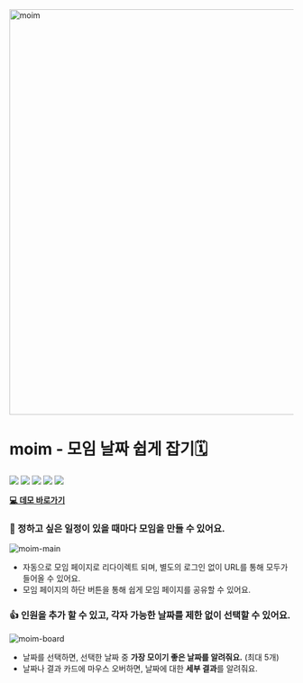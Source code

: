 <img width="720" alt="moim" src="https://github.com/jungmiin/moim/assets/58061756/fd48e900-16c7-46cb-8453-9a39476747be">

# moim - 모임 날짜 쉽게 잡기🗓️

<img src="https://img.shields.io/badge/typescript-3178C6?style=for-the-badge&logo=typescript&logoColor=white"/> <img src="https://img.shields.io/badge/next.js-000000?style=for-the-badge&logo=nextdotjs&logoColor=white"/> <img src="https://img.shields.io/badge/emotion-DB7093?style=for-the-badge&logo=styledcomponents&logoColor=white"/> <img src="https://img.shields.io/badge/three.js-000000?style=for-the-badge&logo=threedotjs&logoColor=white"> 
<img src="https://img.shields.io/badge/mongodb-47A248?style=for-the-badge&logo=mongodb&logoColor=white">

[**💻 데모 바로가기**](https://moim-sandy.vercel.app/)

### 👫 정하고 싶은 일정이 있을 때마다 모임을 만들 수 있어요.

![moim-main](https://github.com/jungmiin/moim/assets/58061756/fab13c11-2b14-45c9-9f7b-2f1a14f0a8bf)

- 자동으로 모임 페이지로 리다이렉트 되며, 별도의 로그인 없이 URL를 통해 모두가 들어올 수 있어요.
- 모임 페이지의 하단 버튼을 통해 쉽게 모임 페이지를 공유할 수 있어요.

### 👍 인원을 추가 할 수 있고, 각자 가능한 날짜를 제한 없이 선택할 수 있어요.

![moim-board](https://github.com/jungmiin/moim/assets/58061756/b1cee36e-2566-4a7f-b529-eb39166a444b)

- 날짜를 선택하면, 선택한 날짜 중 **가장 모이기 좋은 날짜를 알려줘요.** (최대 5개)
- 날짜나 결과 카드에 마우스 오버하면, 날짜에 대한 **세부 결과**를 알려줘요.
